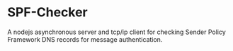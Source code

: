 # SPF-Checker

A nodejs asynchronous server and tcp/ip client for checking Sender Policy Framework DNS records for message authentication.
